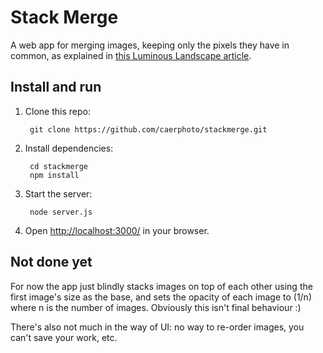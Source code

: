 # Stack Merge

A web app for merging images, keeping only the pixels they have in common, as
explained in [this Luminous Landscape article](https://luminous-landscape.com/making-people-and-other-things-go-away/).

## Install and run

1. Clone this repo:

        git clone https://github.com/caerphoto/stackmerge.git

2. Install dependencies:

        cd stackmerge
        npm install

3. Start the server:

        node server.js

4. Open <http://localhost:3000/> in your browser.

## Not done yet

For now the app just blindly stacks images on top of each other using the first
image's size as the base, and sets the opacity of each image to (1/n) where n is
the number of images. Obviously this isn't final behaviour :)

There's also not much in the way of UI: no way to re-order images, you can't
save your work, etc.

